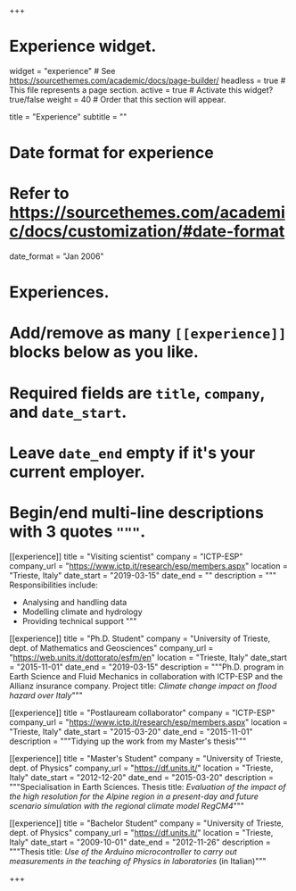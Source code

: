 +++
# Experience widget.
widget = "experience"  # See https://sourcethemes.com/academic/docs/page-builder/
headless = true  # This file represents a page section.
active = true  # Activate this widget? true/false
weight = 40  # Order that this section will appear.

title = "Experience"
subtitle = ""

# Date format for experience
#   Refer to https://sourcethemes.com/academic/docs/customization/#date-format
date_format = "Jan 2006"

# Experiences.
#   Add/remove as many `[[experience]]` blocks below as you like.
#   Required fields are `title`, `company`, and `date_start`.
#   Leave `date_end` empty if it's your current employer.
#   Begin/end multi-line descriptions with 3 quotes `"""`.
[[experience]]
  title = "Visiting scientist"
  company = "ICTP-ESP"
  company_url = "https://www.ictp.it/research/esp/members.aspx"
  location = "Trieste, Italy"
  date_start = "2019-03-15"
  date_end = ""
  description = """
  Responsibilities include:
  
  * Analysing and handling data
  * Modelling climate and hydrology
  * Providing technical support
  """

[[experience]]
  title = "Ph.D. Student"
  company = "University of Trieste, dept. of Mathematics and Geosciences"
  company_url = "https://web.units.it/dottorato/esfm/en"
  location = "Trieste, Italy"
  date_start = "2015-11-01"
  date_end = "2019-03-15"
  description = """Ph.D. program in Earth Science and Fluid Mechanics in collaboration with ICTP-ESP and the Allianz insurance company. Project title: _Climate change impact on flood hazard over Italy_"""
  
[[experience]]
  title = "Postlauream collaborator"
  company = "ICTP-ESP"
  company_url = "https://www.ictp.it/research/esp/members.aspx"
  location = "Trieste, Italy"
  date_start = "2015-03-20"
  date_end = "2015-11-01"
  description = """Tidying up the work from my Master's thesis"""
  
[[experience]]
  title = "Master's Student"
  company = "University of Trieste, dept. of Physics"
  company_url = "https://df.units.it/"
  location = "Trieste, Italy"
  date_start = "2012-12-20"
  date_end = "2015-03-20"
  description = """Specialisation in Earth Sciences. Thesis title: _Evaluation of the impact of the high resolution for the Alpine region in a present-day and future scenario simulation with the regional climate model RegCM4_"""
  
[[experience]]
  title = "Bachelor Student"
  company = "University of Trieste, dept. of Physics"
  company_url = "https://df.units.it/"
  location = "Trieste, Italy"
  date_start = "2009​-10-01"
  date_end = "2012-11-26"
  description = """Thesis title: _Use of the Arduino microcontroller to carry out measurements in the teaching of Physics in laboratories_ (in Italian)"""

+++
